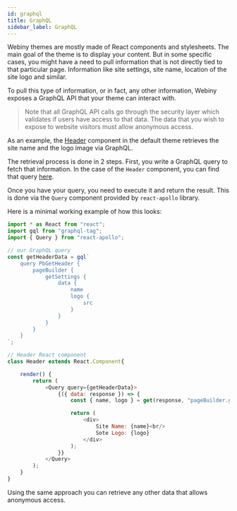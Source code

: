 ```yaml
---
id: graphql
title: GraphQL
sidebar_label: GraphQL
---
```


Webiny themes are mostly made of React components and stylesheets. The main goal of the theme is to display your content. But in some specific cases, you might have a need to pull information that is not directly tied to that particular page. Information like site settings, site name, location of the site logo and similar. 

To pull this type of information, or in fact, any other information, Webiny exposes a GraphQL API that your theme can interact with. 

> Note that all GraphQL API calls go through the security layer which validates if users have access to that data. The data that you wish to expose to website visitors must allow anonymous access. 

As an example, the [Header](https://github.com/webiny/webiny-js/blob/master/examples/packages/theme/src/components/Header.js) component in the default theme retrieves the site name and the logo image via GraphQL. 

The retrieval process is done in 2 steps. First, you write a GraphQL query to fetch that information. In the case of the `Header` component, you can find that query [here](https://github.com/webiny/webiny-js/blob/master/examples/packages/theme/src/components/graphql.js#L4).

Once you have your query, you need to execute it and return the result. This is done via the `Query` component provided by `react-apollo` library. 

Here is a minimal working example of how this looks:

```js
import * as React from "react";
import gql from "graphql-tag";
import { Query } from "react-apollo";

// our GraphQL query
const getHeaderData = gql`
    query PbGetHeader {
        pageBuilder {
            getSettings {
                data {
                    name
                    logo {
                        src
                    }
                }
            }
        }
    }
`;

// Header React component
class Header extends React.Component{

    render() {
        return (
            <Query query={getHeaderData}>
                {({ data: response }) => {
                    const { name, logo } = get(response, "pageBuilder.getSettings.data") || {};

                    return (
                        <div>
                            Site Name: {name}<br/>
                            Sote Logo: {logo}
                        </div>
                    );
                }}
            </Query>
        );
    }
}

```

Using the same approach you can retrieve any other data that allows anonymous access.